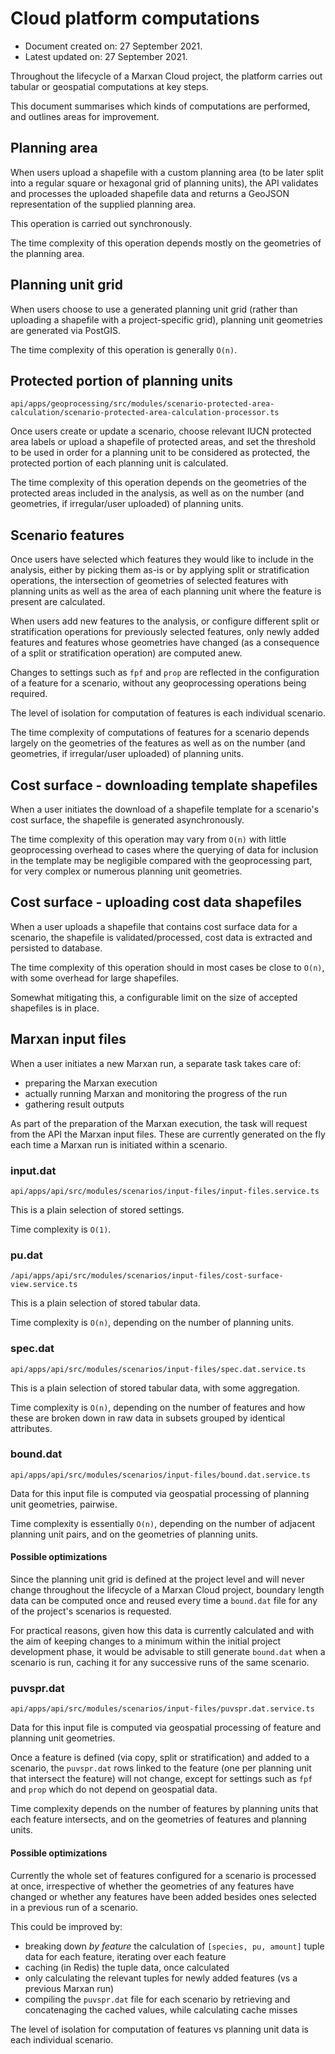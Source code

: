 # Cloud platform computations

- Document created on: 27 September 2021.
- Latest updated on: 27 September 2021.

Throughout the lifecycle of a Marxan Cloud project, the platform carries out
tabular or geospatial computations at key steps.

This document summarises which kinds of computations are performed, and outlines
areas for improvement.

## Planning area

When users upload a shapefile with a custom planning area (to be later split
into a regular square or hexagonal grid of planning units), the API validates
and processes the uploaded shapefile data and returns a GeoJSON representation
of the supplied planning area.

This operation is carried out synchronously.

The time complexity of this operation depends mostly on the geometries of the
planning area.

## Planning unit grid

When users choose to use a generated planning unit grid (rather than uploading a
shapefile with a project-specific grid), planning unit geometries are generated
via PostGIS.

The time complexity of this operation is generally `O(n)`.

## Protected portion of planning units

`api/apps/geoprocessing/src/modules/scenario-protected-area-calculation/scenario-protected-area-calculation-processor.ts`

Once users create or update a scenario, choose relevant IUCN protected area
labels or upload a shapefile of protected areas, and set the threshold to be
used in order for a planning unit to be considered as protected, the protected
portion of each planning unit is calculated.

The time complexity of this operation depends on the geometries of the protected
areas included in the analysis, as well as on the number (and geometries, if
irregular/user uploaded) of planning units.

## Scenario features

Once users have selected which features they would like to include in the
analysis, either by picking them as-is or by applying split or stratification
operations, the intersection of geometries of selected features with planning
units as well as the area of each planning unit where the feature is present are
calculated.

When users add new features to the analysis, or configure different split or
stratification operations for previously selected features, only newly added
features and features whose geometries have changed (as a consequence of a split
or stratification operation) are computed anew.

Changes to settings such as `fpf` and `prop` are reflected in the configuration
of a feature for a scenario, without any geoprocessing operations being
required.

The level of isolation for computation of features is each individual scenario.

The time complexity of computations of features for a scenario depends largely
on the geometries of the features as well as on the number (and geometries, if
irregular/user uploaded) of planning units.

## Cost surface - downloading template shapefiles

When a user initiates the download of a shapefile template for a scenario's
cost surface, the shapefile is generated asynchronously.

The time complexity of this operation may vary from `O(n)` with little
geoprocessing overhead to cases where the querying of data for inclusion in the
template may be negligible compared with the geoprocessing part, for very
complex or numerous planning unit geometries.

## Cost surface - uploading cost data shapefiles

When a user uploads a shapefile that contains cost surface data for a scenario,
the shapefile is validated/processed, cost data is extracted and persisted to
database.

The time complexity of this operation should in most cases be close to `O(n)`,
with some overhead for large shapefiles.

Somewhat mitigating this, a configurable limit on the size of accepted
shapefiles is in place.

## Marxan input files

When a user initiates a new Marxan run, a separate task takes care of:

* preparing the Marxan execution
* actually running Marxan and monitoring the progress of the run
* gathering result outputs

As part of the preparation of the Marxan execution, the task will request from
the API the Marxan input files. These are currently generated on the fly each
time a Marxan run is initiated within a scenario.

### input.dat

`api/apps/api/src/modules/scenarios/input-files/input-files.service.ts`

This is a plain selection of stored settings.

Time complexity is `O(1)`.

### pu.dat

`/api/apps/api/src/modules/scenarios/input-files/cost-surface-view.service.ts`

This is a plain selection of stored tabular data.

Time complexity is `O(n)`, depending on the number of planning units.

### spec.dat

`api/apps/api/src/modules/scenarios/input-files/spec.dat.service.ts`

This is a plain selection of stored tabular data, with some aggregation.

Time complexity is `O(n)`, depending on the number of features and how these are
broken down in raw data in subsets grouped by identical attributes.

### bound.dat

`api/apps/api/src/modules/scenarios/input-files/bound.dat.service.ts`

Data for this input file is computed via geospatial processing of planning unit
geometries, pairwise.

Time complexity is essentially `O(n)`, depending on the number of adjacent
planning unit pairs, and on the geometries of planning units.

#### Possible optimizations

Since the planning unit grid is defined at the project level and will never
change throughout the lifecycle of a Marxan Cloud project, boundary length data
can be computed once and reused every time a `bound.dat` file for any of the
project's scenarios is requested.

For practical reasons, given how this data is currently calculated and with the
aim of keeping changes to a minimum within the initial project development
phase, it would be advisable to still generate `bound.dat` when a scenario is
run, caching it for any successive runs of the same scenario.

### puvspr.dat

`api/apps/api/src/modules/scenarios/input-files/puvspr.dat.service.ts`

Data for this input file is computed via geospatial processing of feature and
planning unit geometries.

Once a feature is defined (via copy, split or stratification) and added to a
scenario, the `puvspr.dat` rows linked to the feature (one per planning unit
that intersect the feature) will not change, except for settings such as `fpf`
and `prop` which do not depend on geospatial data.

Time complexity depends on the number of features by planning units that each
feature intersects, and on the geometries of features and planning units.

#### Possible optimizations

Currently the whole set of features configured for a scenario is processed at
once, irrespective of whether the geometries of any features have changed or
whether any features have been added besides ones selected in a previous run of
a scenario.

This could be improved by:

- breaking down *by feature* the calculation of `[species, pu, amount]` tuple
  data for each feature, iterating over each feature
- caching (in Redis) the tuple data, once calculated
- only calculating the relevant tuples for newly added features (vs a previous
  Marxan run)
- compiling the `puvspr.dat` file for each scenario by retrieving and
  concatenaging the cached values, while calculating cache misses

The level of isolation for computation of features vs planning unit data is each
individual scenario.
